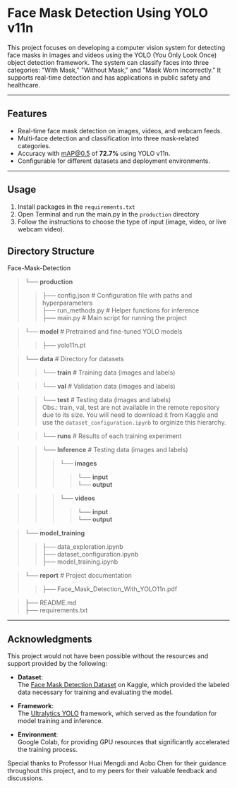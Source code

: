 # Face Mask Detection Using YOLO v11n

This project focuses on developing a computer vision system for detecting face masks in images and videos using the YOLO (You Only Look Once) object detection framework. The system can classify faces into three categories: "With Mask," "Without Mask," and "Mask Worn Incorrectly." It supports real-time detection and has applications in public safety and healthcare.

---

## **Features**
- Real-time face mask detection on images, videos, and webcam feeds.
- Multi-face detection and classification into three mask-related categories.
- Accuracy with mAP@0.5 of **72.7%** using YOLO v11n.
- Configurable for different datasets and deployment environments.

---

## **Usage**
1. Install packages in the `requirements.txt`
2. Open Terminal and run the main.py in the `production` directory
3. Follow the instructions to choose the type of input (image, video, or live webcam video).

## **Directory Structure**
Face-Mask-Detection
> └── **production** 
>> ├── config.json # Configuration file with paths and hyperparameters \
>> ├── run_methods.py # Helper functions for inference \
>> ├── main.py # Main script for running the project 

> └── **model** # Pretrained and fine-tuned YOLO models
>> ├── yolo11n.pt 

> └── **data** # Directory for datasets 
>> └── **train** # Training data (images and labels)

>> └── **val** # Validation data (images and labels)

>> └── **test** # Testing data (images and labels) \
Obs.: train, val, test are not available in the remote repository due to its size. You will need to download it from Kaggle and use the `dataset_configuration.ipynb` to orginize this hierarchy.

>> └── **runs** # Results of each training experiment

>> └── **Inference** # Testing data (images and labels)
>>> └── **images** 
>>>> └── **input** \
>>>> └── **output** 

>>> └── **videos** 
>>>> └── **input** \
>>>> └── **output** 

> └── **model_training** 
>> ├── data_exploration.ipynb \
>> ├── dataset_configuration.ipynb \
>> ├── model_training.ipynb 

> └── **report** # Project documentation
>> ├── Face_Mask_Detection_With_YOLO11n.pdf

> ├── README.md \
> ├── requirements.txt

---

## **Acknowledgments**

This project would not have been possible without the resources and support provided by the following:

- **Dataset**:  
  The [Face Mask Detection Dataset](https://www.kaggle.com/datasets/andrewmvd/face-mask-detection) on Kaggle, which provided the labeled data necessary for training and evaluating the model.

- **Framework**:  
  The [Ultralytics YOLO](https://github.com/ultralytics/yolov5) framework, which served as the foundation for model training and inference.

- **Environment**:  
  Google Colab, for providing GPU resources that significantly accelerated the training process.

Special thanks to Professor Huai Mengdi and Aobo Chen for their guidance throughout this project, and to my peers for their valuable feedback and discussions.
